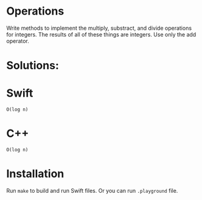 # Operations
Write methods to implement the multiply, substract, and divide operations for integers. The results of all of these things are integers. Use only the add operator.
    
# Solutions:

# Swift
`O(log n)`

# C++
`O(log n)`

# Installation
Run `make` to build and run Swift files. Or you can run `.playground` file.